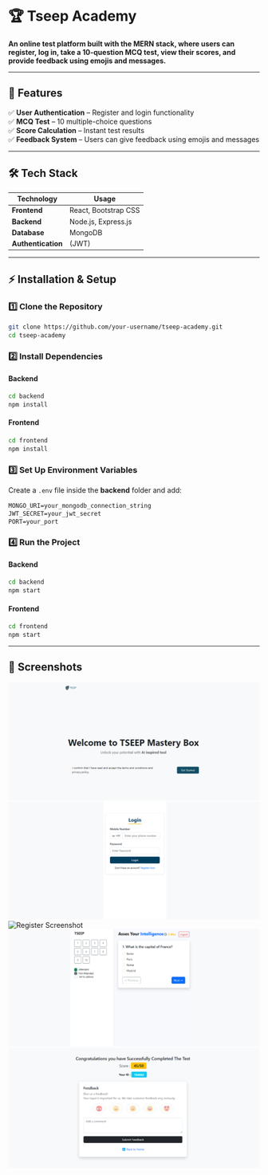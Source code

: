# 🏆 Tseep Academy

**An online test platform built with the MERN stack, where users can register, log in, take a 10-question MCQ test, view their scores, and provide feedback using emojis and messages.**  

---

## 🚀 Features

✅ **User Authentication** – Register and login functionality  
✅ **MCQ Test** – 10 multiple-choice questions  
✅ **Score Calculation** – Instant test results  
✅ **Feedback System** – Users can give feedback using emojis and messages  

---

## 🛠 Tech Stack

| Technology  | Usage  |
|-------------|--------|
| **Frontend** | React, Bootstrap CSS |
| **Backend**  | Node.js, Express.js |
| **Database** | MongoDB |
| **Authentication** | (JWT) |

---

## ⚡ Installation & Setup

### 1️⃣ Clone the Repository  
```bash
git clone https://github.com/your-username/tseep-academy.git
cd tseep-academy
```

### 2️⃣ Install Dependencies  

#### Backend  
```bash
cd backend
npm install
```

#### Frontend  
```bash
cd frontend
npm install
```

### 3️⃣ Set Up Environment Variables  

Create a `.env` file inside the **backend** folder and add:  
```env
MONGO_URI=your_mongodb_connection_string
JWT_SECRET=your_jwt_secret
PORT=your_port
```

### 4️⃣ Run the Project  

#### Backend  
```bash
cd backend
npm start
```

#### Frontend  
```bash
cd frontend
npm start
```

---

## 📸 Screenshots

![Frontpage Screenshot](screenshots/frontpage.png)
![Login Screenshot](screenshots/loginpage.png)
![Register Screenshot](screenshots/register.png)
![Test Page Screenshot](screenshots/testpage.png)
![Feedback Screenshot](screenshots/feedbackpage.png)



